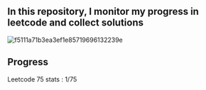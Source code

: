 ## In this repository, I monitor my progress in leetcode and collect solutions
![f5111a71b3ea3ef1e85719696132239e](https://github.com/user-attachments/assets/cb2fdca5-4e72-4bb7-a419-6d0a65a64338)

## Progress
Leetcode 75 stats : 1/75
